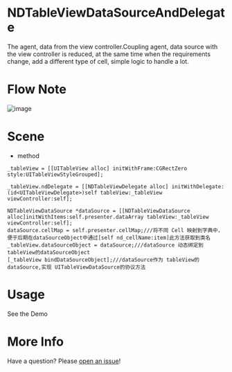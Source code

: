 
# NDTableViewDataSourceAndDelegate
The agent, data from the view controller.Coupling agent, data source with the view controller is reduced, at the same time when the requirements change, add a different type of cell, simple logic to handle a lot.

# Flow Note
![image](https://github.com/indexjincieryi/NDTableViewDataSourceAndDelegate/blob/master/NDTableViewDataSourceAndDelegate/flownote.png)

# Scene
* method
```objc
_tableView = [[UITableView alloc] initWithFrame:CGRectZero style:UITableViewStyleGrouped];

_tableView.ndDelegate = [[NDTableViewDelegate alloc] initWithDelegate:(id<UITableViewDelegate>)self tableView:_tableView viewController:self];

NDTableViewDataSource *dataSource = [[NDTableViewDataSource alloc]initWithItems:self.presenter.dataArray tableView:_tableView viewController:self];
dataSource.cellMap = self.presenter.cellMap;///将不同 Cell 映射到字典中，便于后期在dataSourceObject中通过[self nd_cellName:item]此方法获取到类名
_tableView.dataSourceObject = dataSource;///dataSource 动态绑定到 tableView的dataSourceObject
[_tableView bindDataSourceObject];///dataSource作为 tableView的 dataSource,实现 UITableViewDataSource的协议方法
```

# Usage
See the Demo

# More Info
Have a question? Please [open an issue](https://github.com/indexjincieryi/NDTableViewDataSourceAndDelegate/issues)!